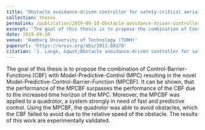 ```yaml
---
title: "Obstacle avoidance-driven controller for safety-critical aerial robots"
collection: theses
permalink: /publication/2019-09-10-Obstacle-avoidance-driven-controller-for-safety-critical-aerial-robots
excerpt: 'The goal of this thesis is to propose the combination of Control-Barrier-Functions (CBF) with Model-Predictive-Control (MPC) resulting in the novel Model-Predictive-Control-Barrier-Function (MPCBF). It can be shown, that the performance of the MPCBF surpasses the performance of the CBF due to the increased time horizon of the MPC. Moreover, the MPCBF was applied to a quadrotor, a system strongly in need of fast and predictive control. Using the MPCBF, the quadrotor was able to avoid obstacles, which the CBF failed to avoid due to the relative speed of the obstacle. The results of this work are experimentally validated.'
date: 2019-09-10
venue: 'Hamburg University of Technology (TUHH)'
paperurl: 'https://arxiv.org/abs/2011.08178'
citation: 'J. Lange, &quot;Obstacle avoidance-driven controller for safety-critical aerial robots&quot;, in <i>Hamburg University of Technology (TUHH)</i>, Sep. 2019, eprint: 2011.08178.'
---
```

The goal of this thesis is to propose the combination of Control-Barrier-Functions (CBF) with Model-Predictive-Control (MPC) resulting in the novel Model-Predictive-Control-Barrier-Function (MPCBF). It can be shown, that the performance of the MPCBF surpasses the performance of the CBF due to the increased time horizon of the MPC. Moreover, the MPCBF was applied to a quadrotor, a system strongly in need of fast and predictive control. Using the MPCBF, the quadrotor was able to avoid obstacles, which the CBF failed to avoid due to the relative speed of the obstacle. The results of this work are experimentally validated.
